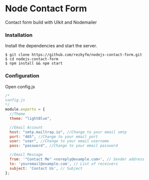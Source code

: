 # Node Contact Form
Contact form build with UIkit and Nodemailer

### Installation
Install the dependencies and start the server.
```
$ git clone https://github.com/rezkyfm/nodejs-contact-form.git
$ cd nodejs-contact-form
$ npm install && npm start
```

### Configuration
Open config.js
```javascript
/* 
config.js
*/
module.exports = {
  //Theme
  theme: "lightBlue",

  //Email Account
  host: "smtp.mailtrap.io", //Change to your email smtp
  port: "465", //Change to your email port
  user: "user", //Change to your email username
  pass: "password", //Change to your email password

  //Email Message
  from: '"Contact Me" <noreply@example.com>', // Sender address
  to: 'youremail@example.com', // List of receivers
  subject: 'Contact Us', // Subject
};
```
